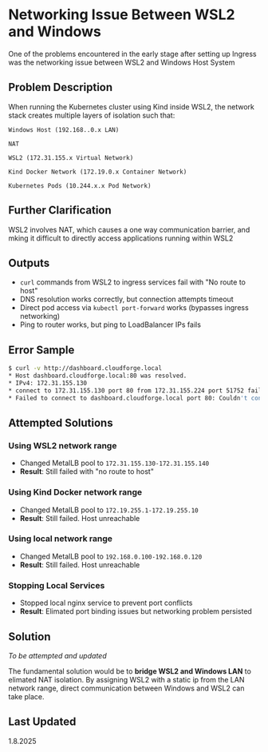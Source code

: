 # Networking Issue Between WSL2 and Windows

One of the problems encountered in the early stage after setting up Ingress was the networking issue between WSL2 and Windows Host System

## Problem Description

When running the Kubernetes cluster using Kind inside WSL2, the network stack creates multiple layers of isolation such that:

```
Windows Host (192.168..0.x LAN)

NAT

WSL2 (172.31.155.x Virtual Network)

Kind Docker Network (172.19.0.x Container Network)

Kubernetes Pods (10.244.x.x Pod Network)
```

## Further Clarification

WSL2 involves NAT, which causes a one way communication barrier, and mking it difficult to directly access applications running within WSL2


## Outputs
- `curl` commands from WSL2 to ingress services fail with "No route to host"
- DNS resolution works correctly, but connection attempts timeout
- Direct pod access via `kubectl port-forward` works (bypasses ingress networking)
- Ping to router works, but ping to LoadBalancer IPs fails

## Error Sample
```bash
$ curl -v http://dashboard.cloudforge.local
* Host dashboard.cloudforge.local:80 was resolved.
* IPv4: 172.31.155.130
* connect to 172.31.155.130 port 80 from 172.31.155.224 port 51752 failed: No route to host
* Failed to connect to dashboard.cloudforge.local port 80: Couldn't connect to server
```

## Attempted Solutions

### Using WSL2 network range
- Changed MetalLB pool to `172.31.155.130-172.31.155.140`
- **Result**: Still failed with "no route to host"

### Using Kind Docker network range
- Changed MetalLB pool to `172.19.255.1-172.19.255.10`
- **Result**: Still failed. Host unreachable 

### Using local network range
- Changed MetalLB pool to `192.168.0.100-192.168.0.120`
- **Result**: Still failed. Host unreachable 

### Stopping Local Services 
- Stopped local nginx service to prevent port conflicts
- **Result**: Elimated port binding issues but networking problem persisted


## Solution 
_To be attempted and updated_

The fundamental solution would be to **bridge WSL2 and Windows LAN** to elimated NAT isolation. By assigning WSL2 with a static ip from the LAN network range, direct communication between Windows and WSL2 can take place. 

## Last Updated
1.8.2025